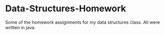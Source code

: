 # Data-Structures-Homework
Some of the homework assignments for my data structures class. All were written in java.

